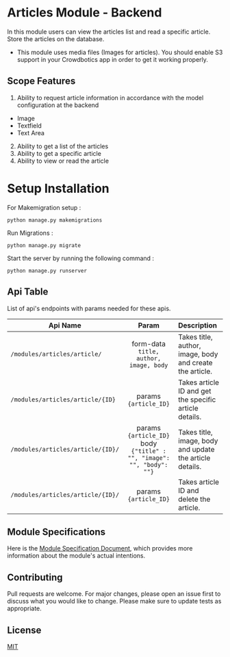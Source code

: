 # Articles Module - Backend

In this module users can view the articles list and read a specific article. Store the articles on the database.

- This module uses media files (Images for articles). You should enable S3 support
  in your Crowdbotics app in order to get it working properly.

## Scope Features
1. Ability to request article information in accordance with the model configuration at the backend 
- Image
- Textfield
- Text Area
2. Ability to get a list of the articles
3. Ability to get a specific article
4. Ability to view or read the article

# Setup Installation
For Makemigration setup :
```
python manage.py makemigrations
```
Run Migrations :
```
python manage.py migrate
```
Start the server by running the following command :
```
python manage.py runserver
```

## Api Table
List of api's endpoints with params needed for these apis.

| Api Name                                        |                       Param                       | Description                                                                                        |
|-------------------------------------------------|:-------------------------------------------------:|:---------------------------------------------------------------------------------------------------|
| `/modules/articles/article/`                  |      form-data `title, author, image, body`      | Takes title, author, image, body and create the article.           |
| `/modules/articles/article/{ID}`                   |   params `{article_ID}`    | Takes article ID and get the specific article details.                         |
| `/modules/articles/article/{ID}/`                |           params `{article_ID}`  body `{"title" : "", "image": "", "body": ""}`   | Takes title, image, body and update the article details.                                                          |
| `/modules/articles/article/{ID}/`        |    params `{article_ID}`       | Takes article ID and delete the article.                           |

## Module Specifications
Here is the [Module Specification Document](https://docs.google.com/document/d/1UEQgfjBVs_rQL3kCqAtsC8fBx91_i8AC9DbrdBPGUjQ/edit?usp=sharing), which provides more information about the module's actual intentions.

## Contributing
Pull requests are welcome. For major changes, please open an issue first to discuss what you would like to change.
Please make sure to update tests as appropriate.

## License
[MIT](https://choosealicense.com/licenses/mit/)